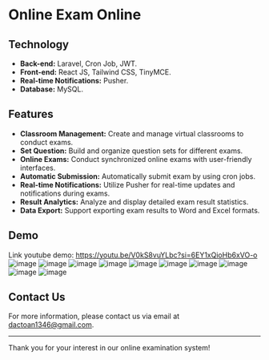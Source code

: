 # Online Exam Online

## Technology
- **Back-end:** Laravel, Cron Job, JWT.
- **Front-end:** React JS, Tailwind CSS, TinyMCE.
- **Real-time Notifications:** Pusher.
- **Database:** MySQL.

## Features
- **Classroom Management:** Create and manage virtual classrooms to conduct exams.
- **Set Question:** Build and organize question sets for different exams.
- **Online Exams:** Conduct synchronized online exams with user-friendly interfaces.
- **Automatic Submission:** Automatically submit exam by using cron jobs.
- **Real-time Notifications:** Utilize Pusher for real-time updates and notifications during exams.
- **Result Analytics:** Analyze and display detailed exam result statistics.
- **Data Export:** Support exporting exam results to Word and Excel formats.

## Demo
Link youtube demo: https://youtu.be/V0kS8vuYLbc?si=6EY1xQioHb6xVO-o
![image](https://github.com/DATN-exam/.github/assets/100524773/0bc10854-72c9-45a1-8243-0f06064e573e)
![image](https://github.com/DATN-exam/.github/assets/100524773/aed858ac-d9a7-429e-a677-9444ff91ac74)
![image](https://github.com/DATN-exam/.github/assets/100524773/54491be8-4e74-46f3-9968-360e56697159)
![image](https://github.com/DATN-exam/.github/assets/100524773/6576e648-469d-4d9f-bac5-72093dfde379)
![image](https://github.com/DATN-exam/.github/assets/100524773/184d3154-c977-455a-890c-e0e005e2c092)
![image](https://github.com/DATN-exam/.github/assets/100524773/783acb68-bf64-408b-8990-4e8c99b89e83)
![image](https://github.com/DATN-exam/.github/assets/100524773/62398687-75a5-4835-8399-cd6df3c0c12a)
![image](https://github.com/DATN-exam/.github/assets/100524773/e473b2e9-ed35-4b0a-bef2-eca565d5633c)
![image](https://github.com/DATN-exam/.github/assets/100524773/fb8b9f54-ca0e-471a-95c3-2e1e6e9de0f5)
![image](https://github.com/DATN-exam/.github/assets/100524773/2aaed381-dd65-4c44-a3b2-207e1d9e5f27)






## Contact Us

For more information, please contact us via email at [dactoan1346@gmail.com](mailto:dactoan1346@gmail.com).

---

Thank you for your interest in our online examination system!
